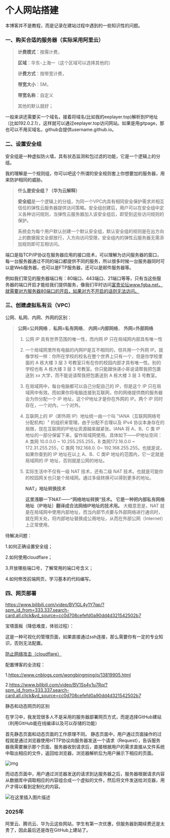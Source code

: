 # 个人网站搭建

本博客并不是教程，而是记录在建站过程中遇到的一些知识性的问题。



### 一、购买合适的服务器（实际采用阿里云）

>**计费模式**：按需计费，
>
>**区域**：华东-上海一（这个区域可以选择其他的）
>
>**计费方式**：按带宽计费，
>
>**带宽大小**：5M，
>
>**带宽名称**：自定义
>
>其他的默认就好；

一般来讲还需要买一个域名，接着将域名(比如我的eeplayer.top)解析到IP地址（比如192.0.2.1），这样就可以通过eeplayer.top访问网站。如果是用gitpage，那也可以不用买域名，github会提供username.github.io。

### 二、设置安全组

安全组是一种虚拟防火墙，具有状态监测和包过滤的功能，它是一个逻辑上的分组。

我的理解是一个规则组，你可以吧这个所谓的安全规则套上你想要加的服务器，用来防护相同的威胁。

> **什么是安全组？（华为云解释）**
>
> **安全组**是一个逻辑上的分组，为同一个VPC内具有相同安全保护需求并相互信任的弹性云服务器提供访问策略。安全组创建后，用户可以在安全组中定义各种访问规则，当弹性云服务器加入该安全组后，即受到这些访问规则的保护。
>
> 系统会为每个用户默认创建一个默认安全组，默认安全组的规则是在出方向上的数据报文全部放行，入方向访问受限，安全组内的弹性云服务器无需添加规则即可互相访问。 

端口是指TCP/IP协议在服务器应用的接口技术，可以理解为访问服务器的窗口，每一台服务器通过不同的端口都提供不同的服务，所以很多时候一台服务器同时可以是Web服务器，也可以是FTP服务器，还可以是邮件服务器等。

例如我们常见的服务器端口有：80端口、443端口、21端口等等，只有当这些服务器的端口开启才能给我们提供服务，像我们平时访问[富贵论坛](https://www.fgba.net/)www.fgba.net，就需要对方服务器80端口的开启，如果对方不开启的话则无法访问。

### 三、创建虚拟私有云（VPC）

公网、私网、内网、外网的区别：

> **公网=公共网络** ，**私网=私有网络**， **内网=内部网络**， **外网=外部网络**
>
> 1. 公网 IP 具有世界范围的唯一性，而内网 IP 只在局域网内部具有唯一性
>
> 2. 一个局域网里所有电脑的内网IP是互不相同的，但共用一个外网 IP。就像学校一样：你所在学校的校名在整个世界上只有一个，但是你学校里面的 A 栋大楼 3 层 3 号教室只有在你的校园内部才具有唯一性。别的学校也有 A 栋大楼 3 层 3 号教室。你只能跟快递小哥说请帮我把包裹送到 xx 大学，而不能说请帮我把包裹送到 A 栋大楼 3 层 3 号教室。
>
> 3. 在局域网中，每台电脑都可以自己分配自己的 IP，但是这个 IP 只在局域网中有效。而如果你将电脑连接到互联网，你的网络提供商的服务器会为你分配一个 IP 地址，这个IP地址才是你在外网的 IP。两个 IP 同时存在，一个对内，一个对外。
>
> 4. 互联网上的 IP（即外网 IP）地址统一由一个叫 "IANA（互联网网络号分配机构）" 的组织来管理。由于分配不合理以及 IPv4 协议本身存在的局限，现在互联网的IP地址资源越来越紧张。IANA 将 A、B、C 类 IP 地址的一部分保留下来，留作局域网使用。具体如下——IP地址空间：A 类网 10.0.0.0 ~ 10.255.255.255，B 类网172.16.0.0 ~ 172.31.255.255，C 类网 192.168.0. 0~ 192.168.255.255。也就是说，如果你查到的 IP 地址在以上 A、B、C 类IP 地址的范围内，它一定就是局域网的 IP 地址，否则就是公网的地址。
>
> 5. 实际生活中不仅有一级 NAT 技术，还有二级 NAT 技术。也就是可能你的校园网关也只是个局域网。通过多级转换可以得到更多的地址。
>
>    **NAT」地址转换技术**
>
>    **这里浅聊一下NAT——“网络地址转换”技术。** **它是一种把内部私有网络地址（IP地址）翻译成合法网络IP地址的技术用。** 大概意思是，NAT 就是在局域网中使用内部地址，而当内部节点要与外部网络进行通讯时，就在网关处，将内部地址替换成公用地址，从而在外部公网（Internet）上正常使用。

待解决问题：

1.如何正确设置安全组；

2.如何使用cloudflare；

3.开放哪些端口号，了解常用的端口号含义；

4.如何修改前端网页，学习基本的代码编写。

### 四、网页部署

https://www.bilibili.com/video/BV1GL4y1Y7qp/?spm_id_from=333.337.search-card.all.click&vd_source=cc0d708cefefd0a90dd4d321542502b7

宝塔面板（降低难度，体验过程）：

这是一种可视化的管理页面，如果直接通过ssh连接，那么需要你有一定的专业知识，否则无法配置。

[防止网络攻击（cloudflare）](https://blog.csdn.net/techshrimp/article/details/139684106)

配置博客的全流程：

1.https://www.cnblogs.com/wongbingming/p/13819905.html

2.https://www.bilibili.com/video/BV1Ss4y1u7Rq/?spm_id_from=333.337.search-card.all.click&vd_source=cc0d708cefefd0a90dd4d321542502b7

静态和动态网页的区别

在学习中，我发现很多人不是采用的服务器部署网页方式，而是选择GitHub建站（利用GitHub能在线编译以及可以存储的功能）

首先静态页面和动态页面的工作原理不同。
静态页面中，用户通过页面操作的过程就是通过浏览器使用HTTP协议向服务器发送一个请求（Request），告诉服务器我需要展示那个页面，服务器收到请求后，直接根据用户的需求直接从文件系统中取出相应的文件，返回给浏览器，浏览器解析后为用户展示下相应的页面。

![img](https://i-blog.csdnimg.cn/blog_migrate/dfe2d1ed80afb704b96a277934ba9117.png#pic_center)

而动态页面中，用户通过浏览器发送的请求到达服务器之后，服务器根据请求内容从数据库中调取相应的内容组合成一个虚拟的文件，然后将文件发送给浏览器，用户才得以看到定制化的内容。

![在这里插入图片描述](https://i-blog.csdnimg.cn/blog_migrate/0aa70185650f77cfc94d13bffe4285ea.png#pic_center)

### 2025年

阿里云、腾讯云、华为云这些网站，学生有第一次优惠，但服务器到期续费还是太贵了，因此最后还是改在GitHub上建站了。

